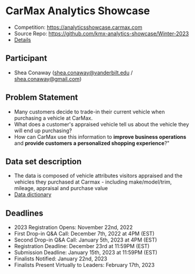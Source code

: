 # CarMax Analytics Showcase
- Competition: https://analyticsshowcase.carmax.com
- Source Repo: https://github.com/kmx-analytics-showcase/Winter-2023
- [Details](competition.md)

## Participant
- Shea Conaway (shea.conaway@vanderbilt.edu / shea.conaway@gmail.com)

## Problem Statement		
- Many customers decide to trade-in their current vehicle when purchasing a vehicle at CarMax. 
- What does a customer's appraised vehicle tell us about the vehicle they will end up purchasing?
- How can CarMax use this information to **improve business operations** and **provide customers a personalized shopping experience**?"

## Data set description		
- The data is composed of vehicle attributes visitors appraised and the vehicles they purchased at Carmax - including make/model/trim, mileage, appraisal and purchase value
- [Data dictionary](data_dict.md)

## Deadlines
- 2023 Registration Opens: November 22nd, 2022
- First Drop-in Q&A Call: December 7th, 2022 at 4PM (EST)
- Second Drop-in Q&A Call: January 5th, 2023 at 4PM (EST)
- Registration Deadline: December 23rd at 11:59PM (EST)
- Submission Deadline: January 15th, 2023 at 11:59PM (EST)
- Finalists Notified: January 22nd, 2023
- Finalists Present Virtually to Leaders: February 17th, 2023
